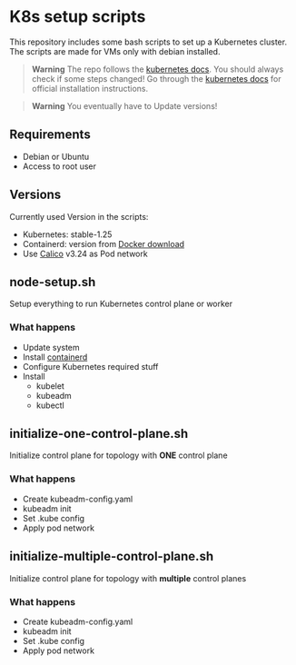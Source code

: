 # K8s setup scripts
This repository includes some bash scripts to set up a Kubernetes cluster.
The scripts are made for VMs only with debian installed.

> **Warning**
> The repo follows the [kubernetes docs](https://kubernetes.io/docs/setup/production-environment/tools/kubeadm/create-cluster-kubeadm/).
> You should always check if some steps changed!
> Go through the [kubernetes docs](https://kubernetes.io) for official installation instructions.

> **Warning**
> You eventually have to Update versions!


## Requirements
 - Debian or Ubuntu
 - Access to root user

## Versions
Currently used Version in the scripts:
 - Kubernetes: stable-1.25
 - Containerd: version from [Docker download](https://download.docker.com/linux/)
 - Use [Calico](https://projectcalico.org) v3.24 as Pod network

## node-setup.sh
Setup everything to run Kubernetes control plane or worker

### What happens
 - Update system
 - Install [containerd](https://containerd.io)
 - Configure Kubernetes required stuff
 - Install
   - kubelet
   - kubeadm
   - kubectl

## initialize-one-control-plane.sh
Initialize control plane for topology with **ONE** control plane

### What happens
 - Create kubeadm-config.yaml
 - kubeadm init
 - Set .kube config
 - Apply pod network

## initialize-multiple-control-plane.sh
Initialize control plane for topology with **multiple** control planes

### What happens
- Create kubeadm-config.yaml
- kubeadm init
- Set .kube config
- Apply pod network